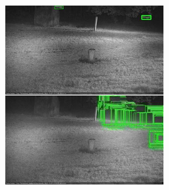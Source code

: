 ![20201008-191507-192509](in2/20201008/20201008-191507-192509_0_.jpg)
![20201008-205636-210637](in2/20201008/20201008-205636-210637_0_.jpg)
